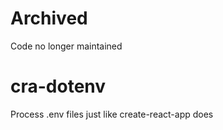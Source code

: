 # Archived

Code no longer maintained

# cra-dotenv
Process .env files just like create-react-app does
